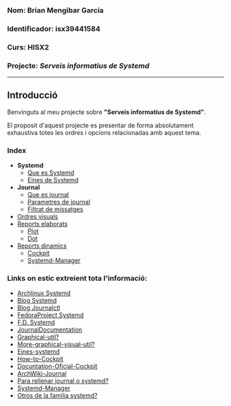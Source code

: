 ### Nom: Brian Mengibar Garcia

### Identificador: isx39441584

### Curs: HISX2

### Projecte: _Serveis informatius de Systemd_
---------------------------------------------------

## Introducció

Benvinguts al meu projecte sobre **"Serveis informatius de Systemd"**.

El proposit d'aquest projecte es presentar de forma absolutament exhaustiva 
totes les ordres i opcions relacionadas amb aquest tema.

### Index

* **Systemd**
  * [Que es Systemd]
  * [Eines de Systemd]
* **Journal**
  * [Que es journal]
  * [Parametres de journal]
  * [Filtrat de missatges]
* [Ordres visuals]
* [Reports elaborats]
  * [Plot]
  * [Dot]
* [Reports dinamics]
  * [Cockpit]
  * [Systemd-Manager]

### Links on estic extreient tota l'informació:

* [Archlinux Systemd][archlinux]
* [Blog Systemd][blogsystemd]
* [Blog Journalctl][blogjournal]
* [FedoraProject Systemd][fedoraproject]
* [F.D. Systemd][DocumentationSystemd]
* [JournalDocumentation]
* [Graphical-util?]
* [More-graphical-visual-util?]
* [Eines-systemd]
* [How-to-Cockpit]
* [Docuntation-Oficial-Cockpit]
* [ArchWiki-Journal]
* [Para rellenar journal o systemd?]
* [Systemd-Manager]
* [Otros de la familia systemd?]

[archlinux]: https://wiki.archlinux.org/index.php/systemd_(Espa%C3%B1ol)#Uso_b.C3.A1sico_de_systemctl
[blogsystemd]: http://www.rafaelrojas.net/2012/08/24/entendiendo-a-systemd/
[blogjournal]: https://juncotic.com/journalctl-comandos-interesantes/
[fedoraproject]: https://fedoraproject.org/wiki/Systemd
[DocumentationSystemd]: https://docs.fedoraproject.org/en-US/Fedora/24/html/System_Administrators_Guide/ch-Services_and_Daemons.html
[JournalDocumentation]: https://docs.fedoraproject.org/en-US/Fedora/24/html/System_Administrators_Guide/s1-Using_the_Journal.html
[Graphical-util?]: https://docs.fedoraproject.org/en-US/Fedora/24/html/System_Administrators_Guide/s1-managing_log_files_in_a_graphical_environment.html
[More-graphical-visual-util?]: http://www.estrellateyarde.org/logs-en-linux
[Eines-systemd]: https://diversidadyunpocodetodo.blogspot.com.es/2016/07/systemd-analyze-kcm-systemadm-systemctl.html
[How-to-Cockpit]: https://www.liquidweb.com/kb/how-to-use-cockpit-in-fedora-23/
[Docuntation-Oficial-Cockpit]: http://cockpit-project.org/guide/latest/
[ArchWiki-Journal]: https://wiki.archlinux.org/index.php/Systemd#Journal
[Para rellenar journal o systemd?]: http://www.elarraydejota.com/guia-tecnica-de-gestion-de-servicios-en-systemd-para-administradores-de-sistemas/
[How-to-systemd-manager]: https://copr.fedorainfracloud.org/coprs/nunodias/systemd-manager/
[Otros de la familia systemd?]: https://wiki.christophchamp.com/index.php?title=Systemd#timedatectl


[Que es Systemd]:https://github.com/brianmengibar/projecte-final/blob/master/notes_systemd.md#que-%C3%A9s-systemd
[Eines de Systemd]: https://github.com/brianmengibar/projecte-final/blob/master/notes_eines_systemd.md#systemd-analyze
[Que es journal]: https://github.com/brianmengibar/projecte-final/blob/master/notes_journal.md#que-es-journal
[Parametres de journal]: https://github.com/brianmengibar/projecte-final/blob/master/notes_journal.md#parametres-de-journalctl
[Reports dinamics]: https://github.com/brianmengibar/projecte-final/blob/master/reports_dinamics.md#reports-dinamics
[Ordres visuals]: https://github.com/brianmengibar/projecte-final/blob/master/ordres_visuals.md#ordres-visuals
[Reports elaborats]: https://github.com/brianmengibar/projecte-final/blob/master/reports_elaborats.md#reports-elaborats
[Cockpit]: https://github.com/brianmengibar/projecte-final/blob/master/reports_dinamics.md#que-%C3%A9s-cockpit
[Systemd-Manager]: https://github.com/brianmengibar/projecte-final/blob/master/reports_dinamics.md#que-%C3%A9s-systemd-manager
[Filtrat de missatges]: https://github.com/brianmengibar/projecte-final/blob/master/notes_journal.md#el-filtrat-de-missatges
[Plot]: https://github.com/brianmengibar/projecte-final/blob/master/ordres_visuals.md#systemd-analyze-plot
[Dot]: https://github.com/brianmengibar/projecte-final/blob/master/ordres_visuals.md#systemd-analyze-dot
